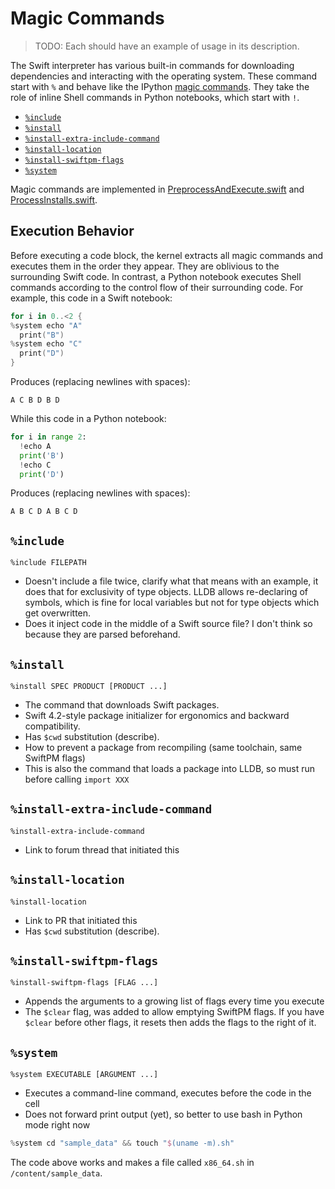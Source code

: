 # Magic Commands

> TODO: Each should have an example of usage in its description.

The Swift interpreter has various built-in commands for downloading dependencies and interacting with the operating system. These command start with `%` and behave like the IPython [magic commands](http://ipython.org/ipython-doc/dev/interactive/magics.html). They take the role of inline Shell commands in Python notebooks, which start with `!`.

- [`%include`](#include)
- [`%install`](#install)
- [`%install-extra-include-command`](#install-extra-include-command)
- [`%install-location`](#install-location)
- [`%install-swiftpm-flags`](#install-swiftpm-flags)
- [`%system`](#system)

Magic commands are implemented in [PreprocessAndExecute.swift](https://github.com/philipturner/swift-colab/blob/main/Sources/JupyterKernel/SwiftKernel/PreprocessAndExecute.swift) and [ProcessInstalls.swift](https://github.com/philipturner/swift-colab/blob/main/Sources/JupyterKernel/SwiftKernel/ProcessInstalls.swift).

## Execution Behavior

Before executing a code block, the kernel extracts all magic commands and executes them in the order they appear. They are oblivious to the surrounding Swift code. In contrast, a Python notebook executes Shell commands according to the control flow of their surrounding code. For example, this code in a Swift notebook:
```swift
for i in 0..<2 {
%system echo "A"
  print("B")
%system echo "C"
  print("D")
}
```
Produces (replacing newlines with spaces):
```
A C B D B D
```

While this code in a Python notebook:
```python
for i in range 2:
  !echo A
  print('B')
  !echo C
  print('D')
```
Produces (replacing newlines with spaces):
```
A B C D A B C D
```

## `%include`
```
%include FILEPATH
```

- Doesn't include a file twice, clarify what that means with an example, it does that for exclusivity of type objects. LLDB allows re-declaring of symbols, which is fine for local variables but not for type objects which get overwritten.
- Does it inject code in the middle of a Swift source file? I don't think so because they are parsed beforehand.

## `%install`
```
%install SPEC PRODUCT [PRODUCT ...]
```

- The command that downloads Swift packages.
- Swift 4.2-style package initializer for ergonomics and backward compatibility.
- Has `$cwd` substitution (describe).
- How to prevent a package from recompiling (same toolchain, same SwiftPM flags)
- This is also the command that loads a package into LLDB, so must run before calling `import XXX`

## `%install-extra-include-command`
```
%install-extra-include-command
```

- Link to forum thread that initiated this

## `%install-location`
```
%install-location
```

- Link to PR that initiated this
- Has `$cwd` substitution (describe).

## `%install-swiftpm-flags`
```
%install-swiftpm-flags [FLAG ...]
```

- Appends the arguments to a growing list of flags every time you execute
- The `$clear` flag, was added to allow emptying SwiftPM flags. If you have `$clear` before other flags, it resets then adds the flags to the right of it.

## `%system`
```
%system EXECUTABLE [ARGUMENT ...]
```

- Executes a command-line command, executes before the code in the cell
- Does not forward print output (yet), so better to use bash in Python mode right now
```swift
%system cd "sample_data" && touch "$(uname -m).sh"
```
The code above works and makes a file called `x86_64.sh` in `/content/sample_data`.
